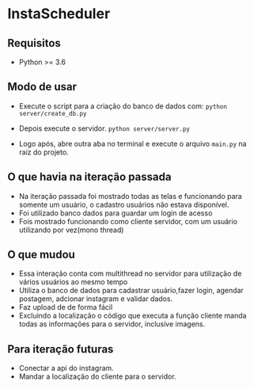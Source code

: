 # InstaScheduler

## Requisitos

- Python >= 3.6

## Modo de usar

- Execute o script para a criação do banco de dados com: ```python server/create_db.py```

- Depois execute o servidor. ```python server/server.py```

- Logo após, abre outra aba no terminal e execute o arquivo ```main.py``` na raiz do projeto.

## O que havia na iteração passada

- Na iteração passada foi mostrado todas as telas e funcionando para somente um usuário, o cadastro usuários não estava disponível.
- Foi utilizado banco dados para guardar um login de acesso 
- Fois mostrado funcionando como cliente servidor, com um usuário utilizando por vez(mono thread)

## O que mudou

- Essa interação conta com multithread no servidor para utilização de vários usuários ao mesmo tempo
- Utiliza o banco de dados para cadastrar usuário,fazer login, agendar postagem, adcionar instagram e validar dados.
- Faz upload de de forma fácil 
- Excluindo a localização o código que executa a função cliente manda todas as informações para o servidor, inclusive imagens.

## Para iteração futuras
- Conectar a api do instagram.
- Mandar a localização do cliente para o servidor.

